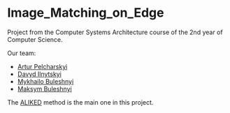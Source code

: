 # Image_Matching_on_Edge

Project from the Computer Systems Architecture course of the 2nd year of Computer Science.

Our team:

- [Artur Pelcharskyi](https://github.com/PelArtur)
- [Davyd Ilnytskyi](https://github.com/DavidIlnytskyi)
- [Mykhailo Buleshnyi](https://github.com/mikl123)
- [Maksym Buleshnyi](https://github.com/maksDev123)

The [ALIKED](https://github.com/Shiaoming/ALIKED) method is the main one in this project.